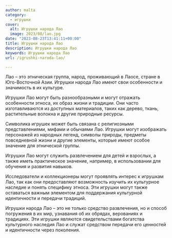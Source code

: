 ```yaml
---
author: malta
category:
  - игрушки
cover:
  alt: Игрушки народа Лао
  image: 2023/08/lao.jpg
date: "2023-08-23T13:41:11+00:00"
title: Игрушки народа Лао
description: Игрушки народа Лао
keywords: Игрушки народа Лао
url: /igrushki-naroda-lao/

---
```

Лао – это этническая группа, народ, проживающий в Лаосе, стране в Юго-Восточной Азии. Игрушки народа Лао имеют свои особенности и значимость в их культуре.

Игрушки Лао могут быть разнообразными и могут отражать особенности этноса, их образ жизни и традиции. Они часто изготавливаются из доступных материалов, таких как дерево, ткань, растительные волокна и другие природные ресурсы.

Символика игрушек может быть связана с религиозными представлениями, мифами и обычаями Лао. Игрушки могут изображать персонажей из народных легенд, символы природы, предметы повседневной жизни и другие элементы, которые имеют особое значение для этнической группы.

Игрушки Лао могут служить развлечением для детей и взрослых, а также иметь практическое значение, например, в использовании для обучения и развития навыков.

Исследователи и коллекционеры могут проявлять интерес к игрушкам Лао, так как они предоставляют возможность изучить их культурное наследие и понять специфику этноса. Эти игрушки могут также оставаться важным элементом для поддержания культурной идентичности и передачи традиций.

Игрушки народа Лао – это не только средство развлечения, но и способ погружения в их мир, узнавания об их обрядах, верованиях и традициях. Эти игрушки являются свидетельствами богатства культурного наследия Лао и служат средством передачи его ценностей и идентичности через поколения.
